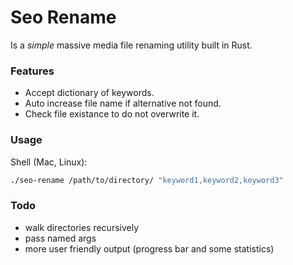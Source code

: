 # Seo Rename

Is a _simple_ massive media file renaming utility built in Rust.


### Features

- Accept dictionary of keywords.
- Auto increase file name if alternative not found.
- Check file existance to do not overwrite it.

### Usage

Shell (Mac, Linux):

```sh
./seo-rename /path/to/directory/ "keyword1,keyword2,keyword3"
```

### Todo

- walk directories recursively
- pass named args
- more user friendly output (progress bar and some statistics)
